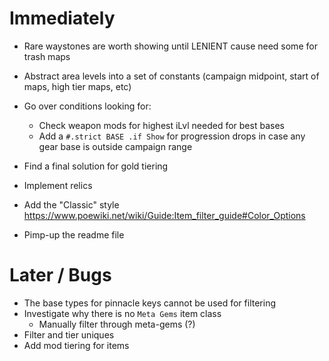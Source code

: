 # Immediately
* Rare waystones are worth showing until LENIENT cause need some for trash maps
* Abstract area levels into a set of constants (campaign midpoint, start of maps, high tier maps, etc)

* Go over conditions looking for: 
    * Check weapon mods for highest iLvl needed for best bases
    * Add a `#.strict BASE .if Show` for progression drops in case any gear base is outside campaign range

* Find a final solution for gold tiering
* Implement relics

* Add the "Classic" style
    https://www.poewiki.net/wiki/Guide:Item_filter_guide#Color_Options

* Pimp-up the readme file

# Later / Bugs
* The base types for pinnacle keys cannot be used for filtering
* Investigate why there is no `Meta Gems` item class
    * Manually filter through meta-gems (?)
* Filter and tier uniques
* Add mod tiering for items
